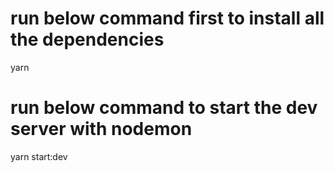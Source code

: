 # run below command first to install all the dependencies

yarn

# run below command to start the dev server with nodemon

yarn start:dev
